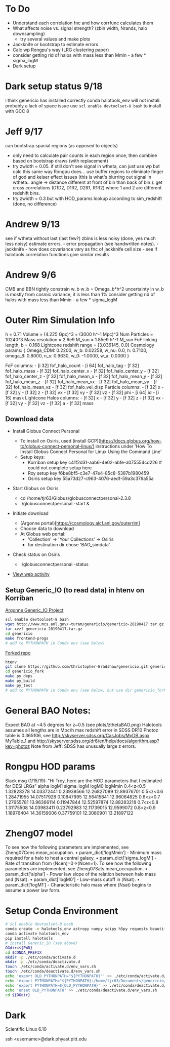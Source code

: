 # To Do
- Understand each correlation fnc and how corrfunc calculates them
- What affects noise vs. signal strength? (zbin width, Nrands, halo downsampling)
    - try several values and make plots
- Jackknife or bootstrap to estimate errors
- Calc wp Rongpu's way (LRG clustering paper)
- consider getting rid of halos with mass less than Mmin - a few * sigma_logM
- Dark setup

# Dark setup status 9/18
i think genericio has installed correctly
conda halotools_env will not install. probably a lack of space issue
use `scl enable devtoolset-8 bash` to install with GCC 8

# Jeff 9/17
can bootstrap spacial regions (as opposed to objects)
 - only need to calculate pair counts in each region once, then combine based on bootstrap draws (with replacement)
 - try zwidth = 0.05. if still don't see signal in wtheta, can just use wp but calc this same way Rongpu does... use buffer regions to eliminate finger of god and keiser effect issues (this is what's blurring out signal in wtheta.. angle -> distance different at front of bin than back of bin.). get cross correlations (D1D2, D1R2, D2R1, R1R2) where 1 and 2 are different redshift bins.
 - try zwidth = 0.3 but with HOD_params lookup according to sim_redshift (done, no difference)

# Andrew 9/13
see if wtheta without last (last few?) zbins is less noisy (done, yes much less noisy)
estimate errors.
    - error propagation (see handwritten notes).
    - jackknife - how does covariance vary as fnc of jackknife cell size
    - see if halotools correlation functions give similar results

# Andrew 9/6
CMB and BBN tightly constrain w_b
w_b = Omega_b*h^2
uncertainty in w_b is mostly from cosmic variance, it is less than 1%
consider getting rid of halos with mass less than Mmin - a few * sigma_logM


<!-- fs Outer Rim -->
# Outer Rim Simulation Info
h = 0.71
Volume = (4.225 Gpc)^3 = (3000 h^-1 Mpc)^3
Num Particles = 10240^3
Mass resolution = 2.6e9 M_sun = 1.85e9 h^-1 M_sun
FoF linking length, b = 0.168
Lightcone redshift range = [3.036145, 0.0]
Cosmology params: { Omega_CDM: 0.2200,
                    w_b: 0.02258,
                    w_nu: 0.0,
                    h: 0.7100,
                    omega_8: 0.8000,
                    n_s: 0.9630,
                    w_0: -1.0000,
                    w_a: 0.0000
                    }
<!-- fs Columns (i=integer,f=floating point, number bits size) -->
FoF columns:
    - [i 32] fof_halo_count
    - [i 64] fof_halo_tag
    - [f 32] fof_halo_mass
    - [f 32] fof_halo_center_x
    - [f 32] fof_halo_center_y
    - [f 32] fof_halo_center_z
    - [f 32] fof_halo_mean_x
    - [f 32] fof_halo_mean_y
    - [f 32] fof_halo_mean_z
    - [f 32] fof_halo_mean_vx
    - [f 32] fof_halo_mean_vy
    - [f 32] fof_halo_mean_vz
    - [f 32] fof_halo_vel_disp
Particle columns:
    - [f 32] x
    - [f 32] y
    - [f 32] z
    - [f 32] vx
    - [f 32] vy
    - [f 32] vz
    - [f 32] phi
    - [i 64] id
    - [i 16] mask
Lightcone Halos columns:
    - [f 32] x
    - [f 32] y
    - [f 32] z
    - [f 32] vx
    - [f 32] vy
    - [f 32] vz
    - [f 32] a
    - [f 32] mass
<!-- fe Columns -->

## Download data
- Install Globus Connect Personal
    * To install on Osiris, used (install GCP)[https://docs.globus.org/how-to/globus-connect-personal-linux/] instructions under 'How To Install Globus Connect Personal for Linux Using the Command Line'
    * Setup keys:
        - Korriban setup key c41f2d31-aab6-4e02-abfe-a075554cd226 # could not complete setup here
        - Roy setup key f6be8bf5-c3e7-47e4-85c8-5387b1980459
        - Osiris setup key 55a73d27-c963-4076-aedf-59a3c379a55a

- Start Globus on Osiris
    * cd /home/tjr63/Globus/globusconnectpersonal-2.3.8
    * ./globusconnectpersonal -start &
- Initiate download
    * (Argonne portal)[https://cosmology.alcf.anl.gov/outerrim]
    * Choose data to download
    * At Globus web portal:
        * 'Collection' -> 'Your Collections' -> Osiris
        * for destination dir chose 'BAO_simdata'
- Check status on Osiris
    * ./globusconnectpersonal -status
- [View web activity](https://app.globus.org/activity)


## Setup Generic_IO (to read data) in htenv on Korriban
[Argonne Generic_IO Project](https://trac.alcf.anl.gov/projects/genericio)
```bash
scl enable devtoolset-8 bash
wget http://www.mcs.anl.gov/~turam/genericio/genericio-20190417.tar.gz
tar xvzf genericio-20190417.tar.gz
cd genericio
make frontend-progs
# add to PYTHONPATH in Conda env (see below)
```

[Forked repo](https://github.com/Christopher-Bradshaw/genericio)
```bash
htenv
git clone https://github.com/Christopher-Bradshaw/genericio.git genericio_fork # fork. instructions in readme
cd genericio_fork
make py_deps
make py_build
make py_test
# add to PYTHONPATH in Conda env (see below, but use dir genericio_fork)
```
<!-- fe Outer Rim -->


<!-- fs General BAO -->
# General BAO Notes:
Expect BAO at ~4.5 degrees for z~0.5 (see plots/zthetaBAO.png)
Halotools assumes all lengths are in Mpc/h
max redshift error in SDSS DR10 Photoz table is 0.365106,
    see http://skyserver.sdss.org/CasJobs/MyDB.aspx MyTable_1 and
    http://skyserver.sdss.org/dr6/en/help/docs/algorithm.asp?key=photoz
    Note from Jeff: SDSS has unusually large z errors.
<!-- fe General BAO -->


<!-- fs General HOD  -->
# Rongpu HOD params
Slack msg (1/15/19): "Hi Troy, here are the HOD parameters that I estimated for DESI LRGs"
             alpha       logM1       sigma_logM     logM0     logMmin
0.4<z<0.5    1.32828278 14.03372441  0.23939566 12.26827089 12.89376701
0.5<z<0.6    1.28471955 14.07517928  0.10847995 12.56415841 12.96064825
0.6<z<0.7    1.27655781 13.96366114  0.11947844 12.52597874 12.88283218
0.7<z<0.8    1.31175508 14.03983411  0.23792983 12.11739015 12.9599072
0.8<z<0.9    1.18976404 14.36159006  0.37759101 12.3080901  13.21897122

# Zheng07 model
To see how the following parameters are implemented, see Zheng07Cens.mean_occupation.
• param_dict[‘logMmin’] - Minimum mass required for a halo to host a central galaxy.
• param_dict[‘sigma_logM’] - Rate of transition from ⟨Ncen⟩=0⇒⟨Ncen=1⟩.
To see how the following parameters are implemented, see Zheng07Sats.mean_occupation.
• param_dict[‘alpha’] - Power law slope of the relation between halo mass and ⟨Nsat⟩.
• param_dict[‘logM0’] - Low-mass cutoff in ⟨Nsat⟩.
• param_dict[‘logM1’] - Characteristic halo mass where ⟨Nsat⟩ begins to assume a power law form.
<!-- fe General HOD -->

<!-- fs Conda Environment Setup -->
# Setup Conda Environment
```bash
# scl enable devtoolset-8 bash
conda create -n halotools_env astropy numpy scipy h5py requests beautifulsoup4 cython python=3.7
conda activate halotools_env
pip install halotools
# install Generic_IO (see above)
OGdir=${PWD}
cd $CONDA_PREFIX
mkdir -p ./etc/conda/activate.d
mkdir -p ./etc/conda/deactivate.d
touch ./etc/conda/activate.d/env_vars.sh
touch ./etc/conda/deactivate.d/env_vars.sh
echo 'export OLD_PYTHONPATH="${PYTHONPATH}"' >> ./etc/conda/activate.d/env_vars.sh
echo 'export PYTHONPATH="${PYTHONPATH}:/home/tjr63/Documents/genericio/python"' >> ./etc/conda/activate.d/env_vars.sh
echo 'export PYTHONPATH=${OLD_PYTHONPATH}' >> ./etc/conda/deactivate.d/env_vars.sh
echo 'unset OLD_PYTHONPATH' >> ./etc/conda/deactivate.d/env_vars.sh
cd ${OGdir}
```
<!-- fe Conda Environment Setup -->


# Dark
Scientific Linux 6.10

ssh \<username\>@dark.phyast.pitt.edu
